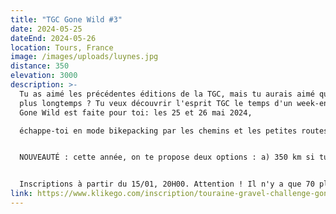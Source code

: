 ```yaml
---
title: "TGC Gone Wild #3"
date: 2024-05-25
dateEnd: 2024-05-26
location: Tours, France
image: /images/uploads/luynes.jpg
distance: 350
elevation: 3000
description: >-
  Tu as aimé les précédentes éditions de la TGC, mais tu aurais aimé que ça dure
  plus longtemps ? Tu veux découvrir l'esprit TGC le temps d'un week-end? La TGC
  Gone Wild est faite pour toi: les 25 et 26 mai 2024, 

  échappe-toi en mode bikepacking par les chemins et les petites routes de la Touraine sauvage (et même au-delà...). Ambiance bivouac et dépaysement garanti ! 


  NOUVEAUTÉ : cette année, on te propose deux options : a) 350 km si tu veux découvrir le format sans te cramer, b) 400 km si tu en veux toujours plus !


  Inscriptions à partir du 15/01, 20H00. Attention ! Il n'y a que 70 places...
link: https://www.klikego.com/inscription/touraine-gravel-challenge-gone-wild----3eme-edition-2024/cyclo/vtt/1591316274595-9
---
```

